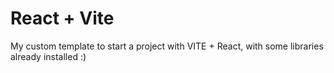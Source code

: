 # React + Vite

My custom template to start a project with VITE + React,  with some libraries already installed :)

